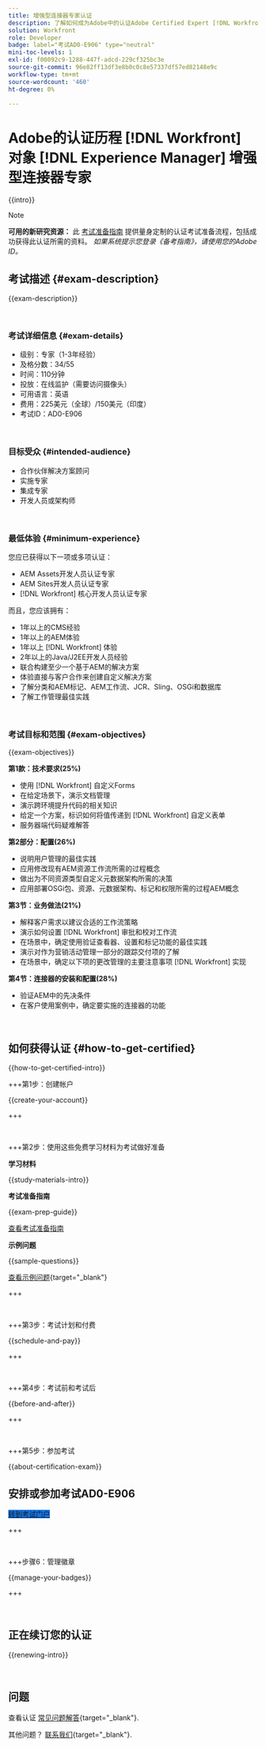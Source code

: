 ```yaml
---
title: 增强型连接器专家认证
description: 了解如何成为Adobe中的认证Adobe Certified Expert [!DNL Workfront] 对象 [!DNL Experience Manager]
solution: Workfront
role: Developer
badge: label="考试AD0-E906" type="neutral"
mini-toc-levels: 1
exl-id: f00092c9-1288-447f-adcd-229cf325bc3e
source-git-commit: 96e82ff13df3e8b0c0c8e57337df57ed82148e9c
workflow-type: tm+mt
source-wordcount: '460'
ht-degree: 0%

---
```


# Adobe的认证历程 [!DNL Workfront] 对象 [!DNL Experience Manager] 增强型连接器专家

{{intro}}

>[!NOTE]
>
>**可用的新研究资源：** 此 [考试准备指南](https://app.rockinfo.com/courses/244) 提供量身定制的认证考试准备流程，包括成功获得此认证所需的资料。 _如果系统提示您登录《备考指南》，请使用您的Adobe ID。_

## 考试描述 {#exam-description}

{{exam-description}}

<br>

### 考试详细信息 {#exam-details}

* 级别：专家（1-3年经验）
* 及格分数：34/55
* 时间：110分钟
* 投放：在线监护（需要访问摄像头）
* 可用语言：英语
* 费用：225美元（全球）/150美元（印度）
* 考试ID：AD0-E906

<br>

### 目标受众 {#intended-audience}

* 合作伙伴解决方案顾问
* 实施专家
* 集成专家
* 开发人员或架构师

<br>

### 最低体验 {#minimum-experience}

您应已获得以下一项或多项认证：

* AEM Assets开发人员认证专家
* AEM Sites开发人员认证专家
* [!DNL Workfront] 核心开发人员认证专家

而且，您应该拥有：

* 1年以上的CMS经验
* 1年以上的AEM体验
* 1年以上 [!DNL Workfront] 体验
* 2年以上的Java/J2EE开发人员经验
* 联合构建至少一个基于AEM的解决方案
* 体验直接与客户合作来创建自定义解决方案
* 了解分类和AEM标记、AEM工作流、JCR、Sling、OSGi和数据库
* 了解工作管理最佳实践

<br>

### 考试目标和范围 {#exam-objectives}

{{exam-objectives}}

**第1款：技术要求(25%)**

* 使用 [!DNL Workfront] 自定义Forms
* 在给定场景下，演示文档管理
* 演示跨环境提升代码的相关知识
* 给定一个方案，标识如何将值传递到 [!DNL Workfront] 自定义表单
* 服务器端代码疑难解答

**第2部分：配置(26%)**

* 说明用户管理的最佳实践
* 应用修改现有AEM资源工作流所需的过程概念
* 做出为不同资源类型自定义元数据架构所需的决策
* 应用部署OSGi包、资源、元数据架构、标记和权限所需的过程AEM概念

**第3节：业务做法(21%)**

* 解释客户需求以建议合适的工作流策略
* 演示如何设置 [!DNL Workfront] 审批和校对工作流
* 在场景中，确定使用验证查看器、设置和标记功能的最佳实践
* 演示对作为营销活动管理一部分的跟踪交付项的了解
* 在场景中，确定以下项的更改管理的主要注意事项 [!DNL Workfront] 实现

**第4节：连接器的安装和配置(28%)**

* 验证AEM中的先决条件
* 在客户使用案例中，确定要实施的连接器的功能

<br>

## 如何获得认证 {#how-to-get-certified}

{{how-to-get-certified-intro}}

+++第1步：创建帐户

{{create-your-account}}

+++

<br>

+++第2步：使用这些免费学习材料为考试做好准备

**学习材料**

{{study-materials-intro}}

**考试准备指南**

{{exam-prep-guide}}

[查看考试准备指南](https://app.rockinfo.com/courses/244)

**示例问题**

{{sample-questions}}

[查看示例问题](https://scorpion.caveon.com/launchpad/ad3-e906-adobe-workfront-for-experience-manager-enhanced-connector-certified-expert-sample-questions){target="_blank"}

+++

<br>

+++第3步：考试计划和付费

{{schedule-and-pay}}

+++

<br>

+++第4步：考试前和考试后

{{before-and-after}}

+++

<br>

+++第5步：参加考试

{{about-certification-exam}}

## 安排或参加考试AD0-E906

<a href="https://www.certmetrics.com/adobe/candidate/examity_sso.aspx?eid=AD0-E906" target="_blank" class="spectrum-Button spectrum-Button--fill spectrum-Button--accent spectrum-Button--sizeM is-margin-bottom-big-big at-element-click-tracking" style="background-color:#1473E6">

<span class="spectrum-Button-label has-no-wrap">
   转到考试门户
</span>
</a>

+++

<br>

+++步骤6：管理徽章

{{manage-your-badges}}

+++

<br>

## 正在续订您的认证

{{renewing-intro}}

<br>

## 问题

查看认证 [常见问题解答](https://experienceleague.adobe.com/docs/certification/certification/faq.html){target="_blank"}.

其他问题？ [联系我们](mailto:certif@adobe.com){target="_blank"}.